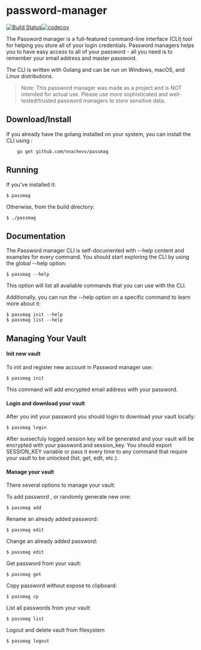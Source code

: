 # password-manager
[![Build Status](https://travis-ci.com/Nnachevvv/password-manager.svg?branch=main)](https://travis-ci.com/Nnachevvv/password-manager)[![codecov](https://codecov.io/gh/Nnachevvv/password-manager/branch/main/graph/badge.svg?token=AO0YBN997F)](https://codecov.io/gh/Nnachevvv/password-manager)


The Password manager is a full-featured command-line interface (CLI) tool for helping you store all of your login credentials. Password managers helps you to have easy access to all of your password - all you need is to remember your email address and master password. 

The CLI is written with Golang and can be run on Windows, macOS, and Linux distributions.


>Note: This password manager was made as a project and is NOT intended for actual use. Please use more sophisticated and well-tested/trusted password managers to store sensitive data.


## Download/Install
If you already have the golang installed on your system, you can install the CLI using :
```
    go get github.com/nnachevv/passmag
```

## Running
If you've installed it:

    $ passmag

Otherwise, from the build directory:

    $ ./passmag



## Documentation
The Password manager CLI is self-documented with --help content and examples for every command. You should start exploring the CLI by using the global --help option:
    
    $ passmag --help

This option will list all available commands that you can use with the CLI.

Additionally, you can run the --help option on a specific command to learn more about it:

    $ passmag init --help
    $ passmag list --help

## Managing Your Vault

#### Init new vault
To init and register new account in Password manager use:
    
    $ passmag init

This command will add encrypted email address with your password. 

#### Login and download your vault
After you init your password you should login to download your vault locally:

    $ passmag login

 After sussecfuly logged session key will be generated and your vault will be encrypted with your password and session_key. You should export SESSION_KEY variable or pass it every time to any command that require your vault to be unlocked (list, get, edit, etc.).

#### Manage your vault
There several options to manage your vault:

To add password , or randomly generate new one:

    $ passmag add

Rename an already added password:

    $ passmag edit

Change an already added password:

    $ passmag edit

Get password from your vault:

    $ passmag get 

Copy password without expose to clipboard:

    $ passmag cp   

List all passwords from your vault:

    $ passmag list 

Logout and delete vault from filesystem

    $ passmag logout 

